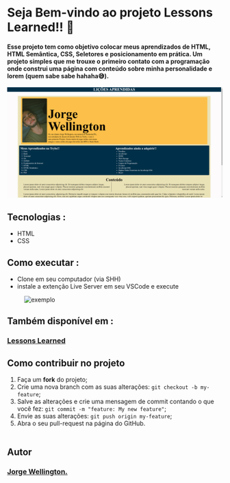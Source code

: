 # Seja Bem-vindo ao projeto Lessons Learned!! 👶

#### Esse projeto tem como objetivo colocar meus aprendizados de HTML, HTML Semântica, CSS, Seletores e posicionamento em prática. Um projeto simples que me trouxe o primeiro contato com a programação onde construi uma página com conteúdo sobre minha personalidade e lorem (quem sabe sabe hahaha😅).

<div style="margin-top:15px">
  <img alt="exibição do projeto" src="captura.png">
</div>

## Tecnologias :

<ul>
  <li>HTML</li>
  <li>CSS</li>
</ul>

## Como executar :

<ul>
  <li>Clone em seu computador (via SHH)</li>    
  <li>instale a extenção Live Server em seu VSCode e execute</li>
</ul>
<img width=500px style="margin-left: 40px" alt="exemplo" src="https://techstacker.com/static/b67ab1adeadeacd5164ee69e6cc07048/5e6b6/vscode-live-server-extension.png">


## Também disponível em :

### <a href="https://lessons-learned-rouge.vercel.app/" ><b>Lessons Learned</b></a>
<a href="https://lessons-learned-rouge.vercel.app/" ></a>

## Como contribuir no projeto
  1. Faça um **fork** do projeto;
  2. Crie uma nova branch com as suas alterações: `git checkout -b my-feature`;
  3. Salve as alterações e crie uma mensagem de commit contando o que você fez: `git commit -m "feature: My new feature"`;
  4. Envie as suas alterações: `git push origin my-feature`;
  5. Abra o seu pull-request na página do GitHub.<br><br>

##  Autor

### <a href="https://www.linkedin.com/in/jorge-reis-dev/" ><b>Jorge Wellington.</b></a>
<a href="https://www.linkedin.com/in/jorge-reis-dev/" ></a>


